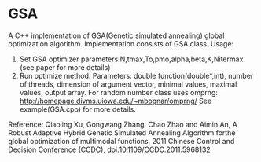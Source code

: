 # GSA
A C++ implementation of GSA(Genetic simulated annealing) global optimization algorithm. Implementation consists of GSA class.
Usage:
1. Set GSA optimizer parameters:N,tmax,To,pmo,alpha,beta,K,Nitermax (see paper for more details)
2. Run optimize method. Parameters: double function(double*,int), number of threads, dimension of  argument vector, minimal values, maximal values, output array.
For random number class uses omprng: http://homepage.divms.uiowa.edu/~mbognar/omprng/
See example(GSA.cpp) for more details.

Reference:
Qiaoling Xu, Gongwang Zhang, Chao Zhao and Aimin An, A Robust Adaptive Hybrid  Genetic  Simulated  Annealing Algorithm forthe  global optimization  of multimodal functions, 2011 Chinese Control and Decision Conference (CCDC), doi:10.1109/CCDC.2011.5968132

